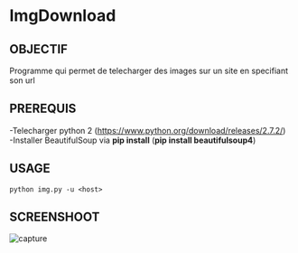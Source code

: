 # ImgDownload

## OBJECTIF

Programme qui permet de telecharger des images sur un site en specifiant son url

## PREREQUIS 

-Telecharger python 2 (https://www.python.org/download/releases/2.7.2/) \
-Installer BeautifulSoup via **pip install** (**pip install beautifulsoup4**)

## USAGE

```
python img.py -u <host>

```

## SCREENSHOOT

![capture](https://cloud.githubusercontent.com/assets/20740865/25309807/761c85a2-27c6-11e7-97b4-6687d13ec981.PNG)




